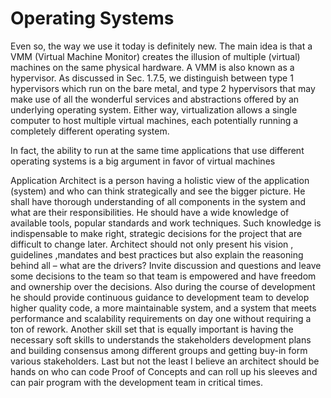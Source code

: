 # Operating Systems

Even so, the way we use it today is definitely new. The main idea is that a
VMM (Virtual Machine Monitor) creates the illusion of multiple (virtual) machines
on the same physical hardware. A VMM is also known as a hypervisor. As
discussed in Sec. 1.7.5, we distinguish between type 1 hypervisors which run on
the bare metal, and type 2 hypervisors that may make use of all the wonderful services
and abstractions offered by an underlying operating system. Either way, virtualization
allows a single computer to host multiple virtual machines, each potentially
running a completely different operating system.

In fact, the ability to run at the same time applications that use
different operating systems is a big argument in favor of virtual machines


Application Architect is a person having a holistic view of the application (system) and who can think strategically and see the bigger picture. He shall have thorough understanding of all components in the system and what are their responsibilities. He should have a wide knowledge of available tools, popular standards and work techniques. Such knowledge is indispensable to make right, strategic decisions for the project that are difficult to change later.
Architect should not only present his vision , guidelines ,mandates and best practices but also explain the reasoning behind all – what are the drivers? Invite discussion and questions and leave some decisions to the team so that team is empowered and have freedom and ownership over the decisions. Also during the course of development he should provide continuous guidance to development team to develop higher quality code, a more maintainable system, and a system that meets performance and scalability requirements on day one without requiring a ton of rework.
Another skill set that is equally important is having the necessary soft skills to understands the stakeholders development plans and building consensus among different groups and getting buy-in form various stakeholders.
Last but not the least I believe an architect should be hands on who can code Proof of Concepts and can roll up his sleeves and can pair program with the development team in critical times.

